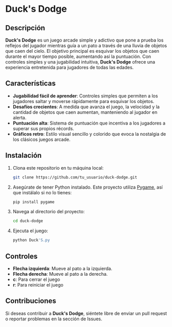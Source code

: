 # Duck's Dodge

## Descripción

**Duck's Dodge** es un juego arcade simple y adictivo que pone a prueba los reflejos del jugador mientras guía a un pato a través de una lluvia de objetos que caen del cielo. El objetivo principal es esquivar los objetos que caen durante el mayor tiempo posible, aumentando así la puntuación. Con controles simples y una jugabilidad intuitiva, **Duck's Dodge** ofrece una experiencia entretenida para jugadores de todas las edades.

## Características

- **Jugabilidad fácil de aprender**: Controles simples que permiten a los jugadores saltar y moverse rápidamente para esquivar los objetos.
- **Desafíos crecientes**: A medida que avanza el juego, la velocidad y la cantidad de objetos que caen aumentan, manteniendo al jugador en alerta.
- **Puntuación alta**: Sistema de puntuación que incentiva a los jugadores a superar sus propios récords.
- **Gráficos retro**: Estilo visual sencillo y colorido que evoca la nostalgia de los clásicos juegos arcade.

## Instalación

1. Clona este repositorio en tu máquina local:
    ```bash
    git clone https://github.com/tu_usuario/duck-dodge.git
    ```

2. Asegúrate de tener Python instalado. Este proyecto utiliza [Pygame](https://www.pygame.org/), así que instálalo si no lo tienes:
    ```bash
    pip install pygame
    ```

3. Navega al directorio del proyecto:
    ```bash
    cd duck-dodge
    ```

4. Ejecuta el juego:
    ```bash
    python Duck'S.py
    ```

## Controles

- **Flecha izquierda**: Mueve al pato a la izquierda.
- **Flecha derecha**: Mueve al pato a la derecha.
- **c**: Para cerrar el juego
- **r**: Para reiniciar el juego

## Contribuciones

Si deseas contribuir a **Duck's Dodge**, siéntete libre de enviar un pull request o reportar problemas en la sección de Issues.

